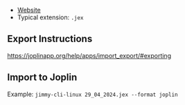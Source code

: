 - [Website](https://joplinapp.org/)
- Typical extension: `.jex`

## Export Instructions

<https://joplinapp.org/help/apps/import_export/#exporting>

## Import to Joplin

Example: `jimmy-cli-linux 29_04_2024.jex --format joplin`
